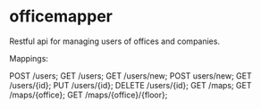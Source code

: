 # officemapper
Restful api for managing users of offices and companies.

Mappings:

POST /users;
GET /users;
GET /users/new;
POST users/new;
GET /users/{id};
PUT /users/{id};
DELETE /users/{id};
GET /maps;
GET /maps/{office};
GET /maps/{office}/{floor};
